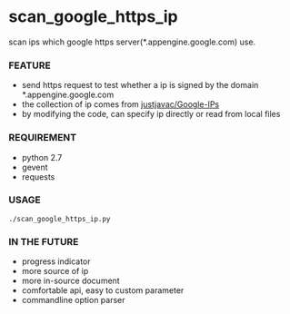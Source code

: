 scan_google_https_ip
====================

scan ips which google https server(*.appengine.google.com) use.

### FEATURE
* send https request to test whether a ip is signed by the domain *.appengine.google.com
* the collection of ip comes from [justjavac/Google-IPs][1]
* by modifying the code, can specify ip directly or read from local files

### REQUIREMENT
* python 2.7
* gevent
* requests

### USAGE
``./scan_google_https_ip.py``

### IN THE FUTURE
* progress indicator
* more source of ip
* more in-source document
* comfortable api, easy to custom parameter
* commandline option parser

[1]: https://github.com/justjavac/Google-IPs
